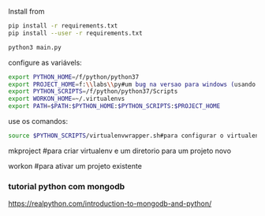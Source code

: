 Install from 
```bash
pip install -r requirements.txt
pip install --user -r requirements.txt
```

```bash
python3 main.py
```

configure as variávels:  
```bash
export PYTHON_HOME=/f/python/python37 
export PROJECT_HOME=f:\\labs\\py#um bug na versao para windows (usando gitbash)
export PYTHON_SCRIPTS=/f/python/python37/Scripts 
export WORKON_HOME=~/.virtualenvs 
export PATH=$PATH:$PYTHON_HOME:$PYTHON_SCRIPTS:$PROJECT_HOME 
```

use os comandos:  
```bash
source $PYTHON_SCRIPTS/virtualenvwrapper.sh#para configurar o virtualenvwrapper (assim os comandos ficam disponíveis no bash)  
```

mkproject <nomedoprojeto>#para criar virtualenv e um diretorio para um projeto novo  


workon <nomedoprojeto>#para ativar um projeto existente  


### tutorial python com mongodb

https://realpython.com/introduction-to-mongodb-and-python/
